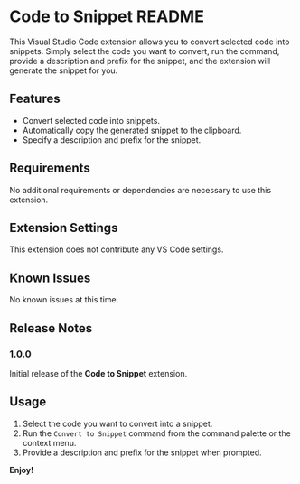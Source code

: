 # Code to Snippet README

This Visual Studio Code extension allows you to convert selected code into snippets. Simply select the code you want to convert, run the command, provide a description and prefix for the snippet, and the extension will generate the snippet for you.

## Features

- Convert selected code into snippets.
- Automatically copy the generated snippet to the clipboard.
- Specify a description and prefix for the snippet.

## Requirements

No additional requirements or dependencies are necessary to use this extension.

## Extension Settings

This extension does not contribute any VS Code settings.

## Known Issues

No known issues at this time.

## Release Notes

### 1.0.0

Initial release of the **Code to Snippet** extension.

## Usage

1. Select the code you want to convert into a snippet.
2. Run the `Convert to Snippet` command from the command palette or the context menu.
3. Provide a description and prefix for the snippet when prompted.

**Enjoy!**
